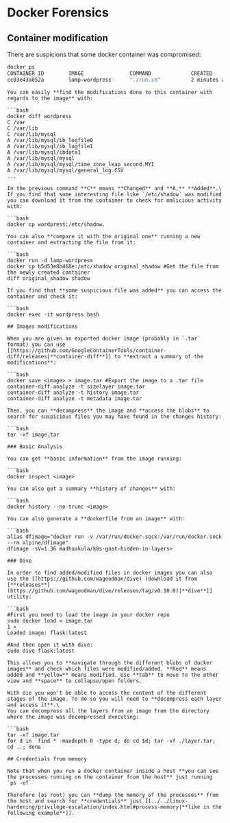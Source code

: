 # Docker Forensics



## Container modification

There are suspicions that some docker container was compromised:

```bash
docker ps
CONTAINER ID        IMAGE               COMMAND             CREATED             STATUS              PORTS               NAMES
cc03e43a052a        lamp-wordpress      "./run.sh"          2 minutes ago       Up 2 minutes        80/tcp              wordpress
```
```
You can easily **find the modifications done to this container with regards to the image** with:

```bash
docker diff wordpress
C /var
C /var/lib
C /var/lib/mysql
A /var/lib/mysql/ib_logfile0
A /var/lib/mysql/ib_logfile1
A /var/lib/mysql/ibdata1
A /var/lib/mysql/mysql
A /var/lib/mysql/mysql/time_zone_leap_second.MYI
A /var/lib/mysql/mysql/general_log.CSV
...
```
```
In the previous command **C** means **Changed** and **A,** **Added**.\
If you find that some interesting file like `/etc/shadow` was modified you can download it from the container to check for malicious activity with:

```bash
docker cp wordpress:/etc/shadow.
```
```
You can also **compare it with the original one** running a new container and extracting the file from it:

```bash
docker run -d lamp-wordpress
docker cp b5d53e8b468e:/etc/shadow original_shadow #Get the file from the newly created container
diff original_shadow shadow
```
```
If you find that **some suspicious file was added** you can access the container and check it:

```bash
docker exec -it wordpress bash
```
```
## Images modifications

When you are given an exported docker image (probably in `.tar` format) you can use [[https://github.com/GoogleContainerTools/container-diff/releases|**container-diff**]] to **extract a summary of the modifications**:

```bash
docker save <image> > image.tar #Export the image to a .tar file
container-diff analyze -t sizelayer image.tar
container-diff analyze -t history image.tar
container-diff analyze -t metadata image.tar
```
```
Then, you can **decompress** the image and **access the blobs** to search for suspicious files you may have found in the changes history:

```bash
tar -xf image.tar
```
```
### Basic Analysis

You can get **basic information** from the image running:

```bash
docker inspect <image>
```
```
You can also get a summary **history of changes** with:

```bash
docker history --no-trunc <image>
```
```
You can also generate a **dockerfile from an image** with:

```bash
alias dfimage="docker run -v /var/run/docker.sock:/var/run/docker.sock --rm alpine/dfimage"
dfimage -sV=1.36 madhuakula/k8s-goat-hidden-in-layers>
```
```
### Dive

In order to find added/modified files in docker images you can also use the [[https://github.com/wagoodman/dive) (download it from [**releases**](https://github.com/wagoodman/dive/releases/tag/v0.10.0)|**dive**]] utility:

```bash
#First you need to load the image in your docker repo
sudo docker load < image.tar                                                                                                                                                                                                         1 ⨯
Loaded image: flask:latest

#And then open it with dive:
sudo dive flask:latest
```
```
This allows you to **navigate through the different blobs of docker images** and check which files were modified/added. **Red** means added and **yellow** means modified. Use **tab** to move to the other view and **space** to collapse/open folders.

With die you won't be able to access the content of the different stages of the image. To do so you will need to **decompress each layer and access it**.\
You can decompress all the layers from an image from the directory where the image was decompressed executing:

```bash
tar -xf image.tar
for d in `find * -maxdepth 0 -type d; do cd $d; tar -xf ./layer.tar; cd ..; done
```
```
## Credentials from memory

Note that when you run a docker container inside a host **you can see the processes running on the container from the host** just running `ps -ef`

Therefore (as root) you can **dump the memory of the processes** from the host and search for **credentials** just [[../../linux-hardening/privilege-escalation/index.html#process-memory|**like in the following example**]].





